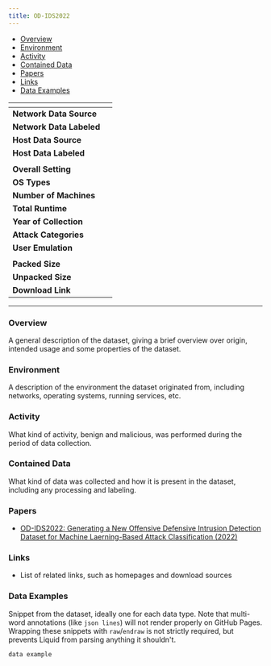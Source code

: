 ```yaml
---
title: OD-IDS2022
---
```


- [Overview](#overview)
- [Environment](#environment)
- [Activity](#activity)
- [Contained Data](#contained-data)
- [Papers](#papers)
- [Links](#links)
- [Data Examples](#data-examples)

| <!-- -->                 | <!-- --> |
|--------------------------|----------|
| **Network Data Source**  |          |
| **Network Data Labeled** |          |
| **Host Data Source**     |          |
| **Host Data Labeled**    |          |
|                          |          |
| **Overall Setting**      |          |
| **OS Types**             |          |
| **Number of Machines**   |          |
| **Total Runtime**        |          |
| **Year of Collection**   |          |
| **Attack Categories**    |          |
| **User Emulation**       |          |
|                          |          |
| **Packed Size**          |          |
| **Unpacked Size**        |          |
| **Download Link**        |          |

***

### Overview
A general description of the dataset, giving a brief overview over origin, intended usage and some properties of the dataset.

### Environment
A description of the environment the dataset originated from, including networks, operating systems, running services, etc.

### Activity
What kind of activity, benign and malicious, was performed during the period of data collection.

### Contained Data
What kind of data was collected and how it is present in the dataset, including any processing and labeling.

### Papers
- [OD-IDS2022: Generating a New Offensive Defensive Intrusion Detection Dataset for Machine Laerning-Based Attack Classification (2022)](http://dx.doi.org/10.1007/s41870-023-01464-8)

### Links
- List of related links, such as homepages and download sources

### Data Examples
Snippet from the dataset, ideally one for each data type.
Note that multi-word annotations (like `json lines`) will not render properly on GitHub Pages.
Wrapping these snippets with `raw`/`endraw` is not strictly required, but prevents Liquid from parsing anything it shouldn't.

<!--  {% raw %} -->
```
data example
```
<!--  {% endraw %} -->